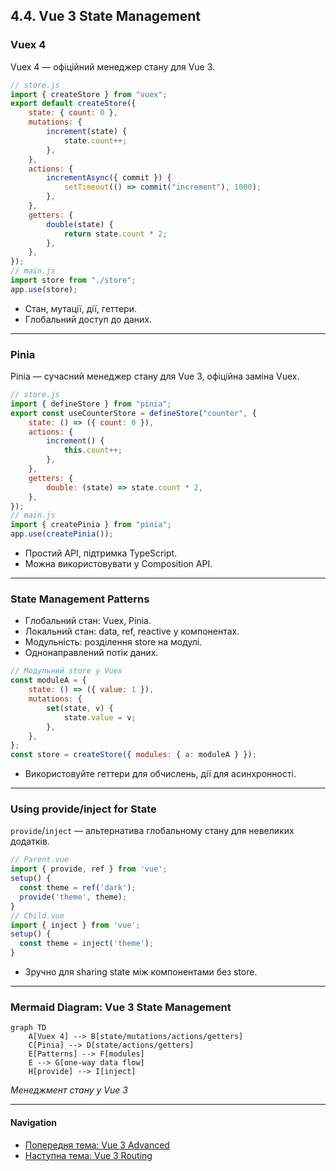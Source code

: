 ## 4.4. Vue 3 State Management

### Vuex 4

Vuex 4 — офіційний менеджер стану для Vue 3.

```js
// store.js
import { createStore } from "vuex";
export default createStore({
    state: { count: 0 },
    mutations: {
        increment(state) {
            state.count++;
        },
    },
    actions: {
        incrementAsync({ commit }) {
            setTimeout(() => commit("increment"), 1000);
        },
    },
    getters: {
        double(state) {
            return state.count * 2;
        },
    },
});
// main.js
import store from "./store";
app.use(store);
```

-   Стан, мутації, дії, геттери.
-   Глобальний доступ до даних.

---

### Pinia

Pinia — сучасний менеджер стану для Vue 3, офіційна заміна Vuex.

```js
// store.js
import { defineStore } from "pinia";
export const useCounterStore = defineStore("counter", {
    state: () => ({ count: 0 }),
    actions: {
        increment() {
            this.count++;
        },
    },
    getters: {
        double: (state) => state.count * 2,
    },
});
// main.js
import { createPinia } from "pinia";
app.use(createPinia());
```

-   Простий API, підтримка TypeScript.
-   Можна використовувати у Composition API.

---

### State Management Patterns

-   Глобальний стан: Vuex, Pinia.
-   Локальний стан: data, ref, reactive у компонентах.
-   Модульність: розділення store на модулі.
-   Однонаправлений потік даних.

```js
// Модульний store у Vuex
const moduleA = {
    state: () => ({ value: 1 }),
    mutations: {
        set(state, v) {
            state.value = v;
        },
    },
};
const store = createStore({ modules: { a: moduleA } });
```

-   Використовуйте геттери для обчислень, дії для асинхронності.

---

### Using provide/inject for State

`provide`/`inject` — альтернатива глобальному стану для невеликих додатків.

```js
// Parent.vue
import { provide, ref } from 'vue';
setup() {
  const theme = ref('dark');
  provide('theme', theme);
}
// Child.vue
import { inject } from 'vue';
setup() {
  const theme = inject('theme');
}
```

-   Зручно для sharing state між компонентами без store.

---

### Mermaid Diagram: Vue 3 State Management

```mermaid
graph TD
    A[Vuex 4] --> B[state/mutations/actions/getters]
    C[Pinia] --> D[state/actions/getters]
    E[Patterns] --> F[modules]
    E --> G[one-way data flow]
    H[provide] --> I[inject]
```

_Менеджмент стану у Vue 3_

---

#### Navigation

-   [Попередня тема: Vue 3 Advanced](4.3-vue3-advanced.md)
-   [Наступна тема: Vue 3 Routing](4.5-vue3-routing.md)
